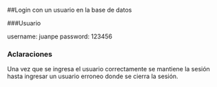 ##Login con un usuario en la base de datos


###Usuario

username: juanpe
password: 123456

### Aclaraciones
Una vez que se ingresa el usuario correctamente se mantiene la sesión hasta ingresar un usuario erroneo donde se cierra la sesión.


